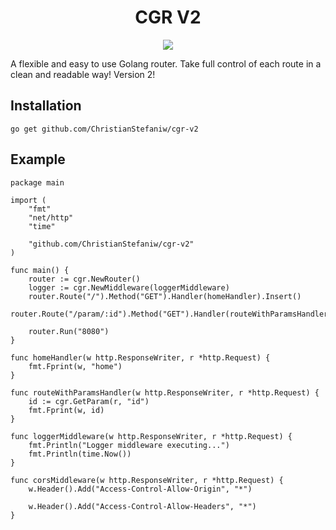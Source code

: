 <h1 align='center'>CGR V2</h1>

<div align='center'>
	<a href="https://goreportcard.com/report/github.com/ChristianStefaniw/cgr-v2">
		<img src="https://goreportcard.com/badge/github.com/ChristianStefaniw/cgr-v2"/>
	</a>
</div>

A flexible and easy to use Golang router. Take full control of each route in a clean and readable way! Version 2! 

## Installation
```go get github.com/ChristianStefaniw/cgr-v2```

## Example
```golang
package main

import (
	"fmt"
	"net/http"
	"time"

	"github.com/ChristianStefaniw/cgr-v2"
)

func main() {
	router := cgr.NewRouter()
	logger := cgr.NewMiddleware(loggerMiddleware)
	router.Route("/").Method("GET").Handler(homeHandler).Insert()
	router.Route("/param/:id").Method("GET").Handler(routeWithParamsHandler).HandlePreflight().Assign(logger).Insert()

	router.Run("8080")
}

func homeHandler(w http.ResponseWriter, r *http.Request) {
	fmt.Fprint(w, "home")
}

func routeWithParamsHandler(w http.ResponseWriter, r *http.Request) {
	id := cgr.GetParam(r, "id")
	fmt.Fprint(w, id)
}

func loggerMiddleware(w http.ResponseWriter, r *http.Request) {
	fmt.Println("Logger middleware executing...")
	fmt.Println(time.Now())
}

func corsMiddleware(w http.ResponseWriter, r *http.Request) {
	w.Header().Add("Access-Control-Allow-Origin", "*")

	w.Header().Add("Access-Control-Allow-Headers", "*")
}

```
